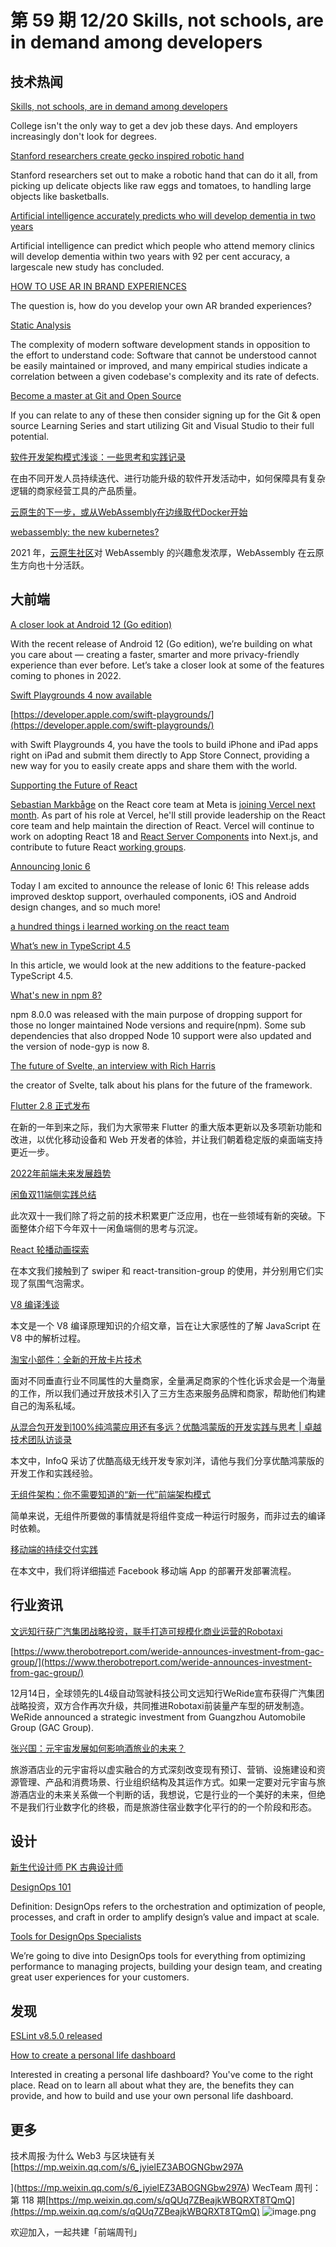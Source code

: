 # 第 59 期 12/20 Skills, not schools, are in demand among developers
## 技术热闻
[Skills, not schools, are in demand among developers](https://stackoverflow.blog/2021/12/16/skills-not-schools-are-in-demand-among-developers/)

College isn't the only way to get a dev job these days. And employers increasingly don't look for degrees.

[Stanford researchers create gecko inspired robotic hand](https://www.therobotreport.com/stanford-researchers-create-gecko-inspired-robotic-hand/)

Stanford researchers set out to make a robotic hand that can do it all, from picking up delicate objects like raw eggs and tomatoes, to handling large objects like basketballs.

[Artificial intelligence accurately predicts who will develop dementia in two years](https://www.sciencedaily.com/releases/2021/12/211216145926.htm)

Artificial intelligence can predict which people who attend memory clinics will develop dementia within two years with 92 per cent accuracy, a largescale new study has concluded.

[HOW TO USE AR IN BRAND EXPERIENCES](https://www.webdesignerdepot.com/2021/12/how-to-use-ar-in-brand-experiences/)

The question is, how do you develop your own AR branded experiences?

[Static Analysis](https://cacm.acm.org/magazines/2022/1/257444-static-analysis/fulltext)

The complexity of modern software development stands in opposition to the effort to understand code: Software that cannot be understood cannot be easily maintained or improved, and many empirical studies indicate a correlation between a given codebase's complexity and its rate of defects.

[Become a master at Git and Open Source ](https://devblogs.microsoft.com/visualstudio/become-a-master-at-git-and-open-source/)

If you can relate to any of these then consider signing up for the Git & open source Learning Series and start utilizing Git and Visual Studio to their full potential. 

[软件开发架构模式浅谈：一些思考和实践记录](https://mp.weixin.qq.com/s/7xXpmTojYfR5TTzKpPKEJg)

在由不同开发人员持续迭代、进行功能升级的软件开发活动中，如何保障具有复杂逻辑的商家经营工具的产品质量。

[云原生的下一步，或从WebAssembly在边缘取代Docker开始](https://mp.weixin.qq.com/s/BoZ5lFtZynRwf2rRdw6kXA)

[webassembly: the new kubernetes?](https://wingolog.org/archives/2021/12/13/webassembly-the-new-kubernetes)

2021 年，[云原生社区](https://mp.weixin.qq.com/s?__biz=MzI2MjkxNjA2Mg==&mid=2247484400&idx=1&sn=8a5cbbec08891e240a7ce6e893cc08dc&scene=21#wechat_redirect)对 WebAssembly 的兴趣愈发浓厚，WebAssembly 在云原生方向也十分活跃。

## 大前端
[A closer look at Android 12 (Go edition)](https://blog.google/products/android/introducing-android-12-go-edition/)

With the recent release of Android 12 (Go edition), we’re building on what you care about — creating a faster, smarter and more privacy-friendly experience than ever before. Let’s take a closer look at some of the features coming to phones in 2022.

[Swift Playgrounds 4 now available](https://developer.apple.com/news/?id=v868vy6e)


[https://developer.apple.com/swift-playgrounds/](https://developer.apple.com/swift-playgrounds/)

with Swift Playgrounds 4, you have the tools to build iPhone and iPad apps right on iPad and submit them directly to App Store Connect, providing a new way for you to easily create apps and share them with the world.

[Supporting the Future of React](https://vercel.com/blog/supporting-the-future-of-react)

[Sebastian Markbåge](https://twitter.com/sebmarkbage) on the React core team at Meta is [joining Vercel next month](https://twitter.com/sebmarkbage/status/1470761449136001027). As part of his role at Vercel, he'll still provide leadership on the React core team and help maintain the direction of React. Vercel will continue to work on adopting React 18 and [React Server Components](https://vercel.com/blog/everything-about-react-server-components) into Next.js, and contribute to future React [working groups](https://github.com/reactwg).

[Announcing Ionic 6](https://ionicframework.com/blog/announcing-ionic-6/)

Today I am excited to announce the release of Ionic 6! This release adds improved desktop support, overhauled components, iOS and Android design changes, and so much more!

[a hundred things i learned working on the react team](https://twitter.com/dan_abramov/status/1470613731071696896)


[What’s new in TypeScript 4.5](https://blog.logrocket.com/whats-new-typescript-4-5/)

In this article, we would look at the new additions to the feature-packed TypeScript 4.5.

[What's new in npm 8?](https://nodesource.com/blog/whats-new-in-npm-8)

npm 8.0.0 was released with the main purpose of dropping support for those no longer maintained Node versions and require(npm). Some sub dependencies that also dropped Node 10 support were also updated and the version of node-gyp is now 8.

[The future of Svelte, an interview with Rich Harris](https://vercel.com/blog/the-future-of-svelte-an-interview-with-rich-harris)

the creator of Svelte, talk about his plans for the future of the framework.

[Flutter 2.8 正式发布](https://mp.weixin.qq.com/s/UzmlOOQHnte5bQxyAp4HPw)

在新的一年到来之际，我们为大家带来 Flutter 的重大版本更新以及多项新功能和改进，以优化移动设备和 Web 开发者的体验，并让我们朝着稳定版的桌面端支持更近一步。

[2022年前端未来发展趋势](https://www.toutiao.com/i7040628894894113292/)


[闲鱼双11端侧实践总结](https://mp.weixin.qq.com/s/nYJod07boRoOfCyhjxuiGg)

此次双十一我们除了将之前的技术积累更广泛应用，也在一些领域有新的突破。下面整体介绍下今年双十一闲鱼端侧的思考与沉淀。

[React 轮播动画探索](https://mp.weixin.qq.com/s/7maQP3LbIj_XZoHogfUIpA)

在本文我们接触到了 swiper 和 react-transition-group 的使用，并分别用它们实现了氛围气泡需求。

[V8 编译浅谈](https://mp.weixin.qq.com/s/RZ4BJpaLRYe8BlcXrZl-zA)

本文是一个 V8 编译原理知识的介绍文章，旨在让大家感性的了解 JavaScript 在 V8 中的解析过程。

[淘宝小部件：全新的开放卡片技术](https://mp.weixin.qq.com/s/w9i0GYvjDbLCgmLzOHdW0g)

面对不同垂直行业不同属性的大量商家，全量满足商家的个性化诉求会是一个海量的工作，所以我们通过开放技术引入了三方生态来服务品牌和商家，帮助他们构建自己的淘系私域。

[从混合包开发到100%纯鸿蒙应用还有多远？优酷鸿蒙版的开发实践与思考 | 卓越技术团队访谈录](https://mp.weixin.qq.com/s/HdEvpPCCVnTMNSqwSst6zQ)

本文中，InfoQ 采访了优酷高级无线开发专家刘洋，请他与我们分享优酷鸿蒙版的开发工作和实践经验。

[无组件架构：你不需要知道的“新一代”前端架构模式](https://mp.weixin.qq.com/s/YbkQFx26xWPx3TUIF34wnA)

简单来说，无组件所要做的事情就是将组件变成一种运行时服务，而非过去的编译时依赖。

[移动端的持续交付实践](https://mp.weixin.qq.com/s/eWnwdPOKYXnNDFoYQd2l2g)

在本文中，我们将详细描述 Facebook 移动端 App 的部署开发部署流程。

## 行业资讯
[文远知行获广汽集团战略投资，联手打造可规模化商业运营的Robotaxi](https://zhuanlan.zhihu.com/p/445360533)


[https://www.therobotreport.com/weride-announces-investment-from-gac-group/](https://www.therobotreport.com/weride-announces-investment-from-gac-group/)

12月14日，全球领先的L4级自动驾驶科技公司文远知行WeRide宣布获得广汽集团战略投资，双方合作再次升级，共同推进Robotaxi前装量产车型的研发制造。
WeRide announced a strategic investment from Guangzhou Automobile Group (GAC Group).

[张兴国：元宇宙发展如何影响酒旅业的未来？](https://mp.weixin.qq.com/s/MUWJVSLsaelhbcGHOT06JQ)

旅游酒店业的元宇宙将以虚实融合的方式深刻改变现有预订、营销、设施建设和资源管理、产品和消费场景、行业组织结构及其运作方式。如果一定要对元宇宙与旅游酒店业的未来关系做一个判断的话，我想说，它是行业的一个美好的未来，但绝不是我们行业数字化的终极，而是旅游住宿业数字化平行的的一个阶段和形态。

## 设计
[新生代设计师 PK 古典设计师](https://mp.weixin.qq.com/s/d8gFV8zJmIDp5mZbROw2YA)


[DesignOps 101](https://www.nngroup.com/articles/design-operations-101/)

Definition: DesignOps refers to the orchestration and optimization of people, processes, and craft in order to amplify design’s value and impact at scale.

[Tools for DesignOps Specialists](https://www.uxpin.com/studio/blog/tools-for-designops-specialists/)

We’re going to dive into DesignOps tools for everything from optimizing performance to managing projects, building your design team, and creating great user experiences for your customers.

## 发现
[ESLint v8.5.0 released](https://eslint.org/blog/2021/12/eslint-v8.5.0-released)


[How to create a personal life dashboard](https://blog.superhuman.com/personal-life-dashboard/)

Interested in creating a personal life dashboard? You've come to the right place. Read on to learn all about what they are, the benefits they can provide, and how to build and use your own personal life dashboard.

## 更多
技术周报·为什么 Web3 与区块链有关
[https://mp.weixin.qq.com/s/6_jyielEZ3ABOGNGbw297A

](https://mp.weixin.qq.com/s/6_jyielEZ3ABOGNGbw297A)
WecTeam 周刊：第 118 期[https://mp.weixin.qq.com/s/qQUq7ZBeajkWBQRXT8TQmQ](https://mp.weixin.qq.com/s/qQUq7ZBeajkWBQRXT8TQmQ)
![image.png](https://cdn.nlark.com/yuque/0/2020/png/85771/1605930034828-7fc81343-651f-4a15-8465-eebe5a23cf61.png#crop=0&crop=0&crop=1&crop=1&height=31&id=C5Hpa&margin=%5Bobject%20Object%5D&name=image.png&originHeight=90&originWidth=2186&originalType=binary&ratio=1&rotation=0&showTitle=false&size=14325&status=done&style=none&title=&width=746)


欢迎加入，一起共建「前端周刊」
